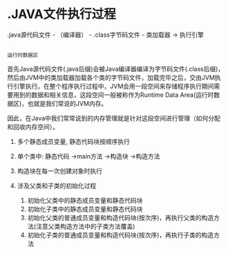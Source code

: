 # .JAVA文件执行过程

.java源代码文件 - （编译器） - .class字节码文件 - 类加载器   -&gt;   执行引擎

                                                                                             运行时数据区

首先Java源代码文件\(.java后缀\)会被Java编译器编译为字节码文件\(.class后缀\)，然后由JVM中的类加载器加载各个类的字节码文件，加载完毕之后，交由JVM执行引擎执行。在整个程序执行过程中，JVM会用一段空间来存储程序执行期间需要用到的数据和相关信息，这段空间一般被称作为Runtime Data Area\(运行时数据区\)，也就是我们常说的JVM内存。

因此，在Java中我们常常说到的内存管理就是针对这段空间进行管理（如何分配和回收内存空间）。

1. 多个静态成员变量, 静态代码块按顺序执行

2. 单个类中: 静态代码 -&gt;main方法 -&gt;构造块 -&gt;构造方法

3. 构造块在每一次创建对象时执行

4. 涉及父类和子类的初始化过程   
   1. 初始化父类中的静态成员变量和静态代码块  
   2. 初始化子类中的静态成员变量和静态代码块   
   3. 初始化父类的普通成员变量和构造代码块\(按次序\)，再执行父类的构造方法\(注意父类构造方法中的子类方法覆盖\)   
   4. 初始化子类的普通成员变量和构造代码块\(按次序\)，再执行子类的构造方法



